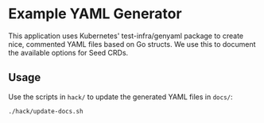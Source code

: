 # Example YAML Generator

This application uses Kubernetes' test-infra/genyaml package to create
nice, commented YAML files based on Go structs. We use this to document
the available options for Seed CRDs.

## Usage

Use the scripts in `hack/` to update the generated YAML files in `docs/`:

    ./hack/update-docs.sh
